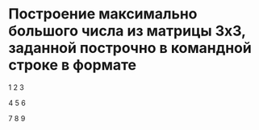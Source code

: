 # Построение максимально большого числа из матрицы 3х3, заданной построчно в командной строке в формате
1 2 3

4 5 6

7 8 9
